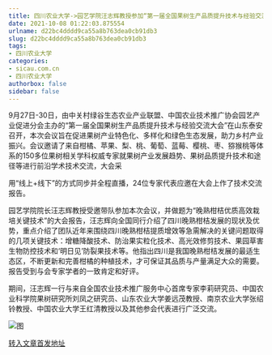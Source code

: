 ```yaml
---
title: 四川农业大学->园艺学院汪志辉教授参加“第一届全国果树生产品质提升技术与经验交流大会”并作主题报告 | sicau.com.cn
date: 2021-10-08 01:22:03.875554
urlname: d22bc4dddd9ca55a8b763dea0cb91db3
slug: d22bc4dddd9ca55a8b763dea0cb91db3
tags: 
- 四川农业大学
categories:
- sicau.com.cn
- 四川农业大学
authorbox: false
sidebar: false
---
```

9月27日-30日，由中关村绿谷生态农业产业联盟、中国农业技术推广协会园艺产业促进分会主办的“第一届全国果树生产品质提升技术与经验交流大会”在山东泰安召开，本次会议旨在促进果树产业特色化、多样化和绿色生态发展，助力乡村产业振兴。会议邀请了来自柑橘、苹果、梨、桃、葡萄、蓝莓、樱桃、枣、猕猴桃等体系的150多位果树相关学科权威专家就果树产业发展趋势、果树品质提升技术和途径等进行前沿学术技术交流，大会采
<!--more-->
用“线上+线下”的方式同步并全程直播，24位专家代表应邀在大会上作了技术交流报告。  

园艺学院院长汪志辉教授受邀带队参加本次会议，并做题为“晚熟柑桔优质高效栽培关键技术”的大会报告，汪志辉向全国同行介绍了四川晚熟柑桔发展的现状及优势，重点介绍了团队近年来围绕四川晚熟柑桔提质增效等急需解决的关键问题取得的几项关键技术：增糖降酸技术、防治果实粒化技术、高光效修剪技术、果园草害生物防控技术和‘明日见’防裂果技术等。他指出四川是我国晚熟柑桔发展的最适生态区，不断更新和完善柑橘的种植技术，才可保证其品质与产量满足大众的需要。报告受到与会专家学者的一致肯定和好评。

期间，汪志辉一行与来自全国农业技术推广服务中心首席专家李莉研究员、中国农业科学院果树研究所刘凤之研究员、山东农业大学姜远茂教授、南京农业大学张绍铃教授、中国农业大学王红清教授以及其他参会代表进行广泛交流。

![图](https://news.sicau.edu.cn/__local/A/2C/F4/05B8FD889096DF41384D88D2CC7_142448EA_34687.jpg)

[转入文章首发地址](https://news.sicau.edu.cn/info/1078/64827.htm)